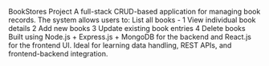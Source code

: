  BookStores Project
A full-stack CRUD-based application for managing book records. The system allows users to:
List all books - 
1 View individual book details
2 Add new books
3 Update existing book entries
 4 Delete books
Built using Node.js + Express.js + MongoDB for the backend and React.js for the frontend UI. Ideal for learning data handling, REST APIs, and frontend-backend integration.
